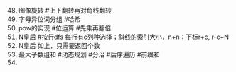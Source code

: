 
48. 图像旋转 #上下翻转再对角线翻转
49. 字母异位词分组  #哈希 
50. pow的实现 #位运算 #先乘再翻倍
51. N皇后 #按行dfs 每行有c列种选择；斜线的索引大小，n+n；下标r+c, r-c+N
52. N皇后 如上，只需要返回个数
53. 最大子数组和 #动态规划 #分治 #后序遍历 #前缀和
54. 